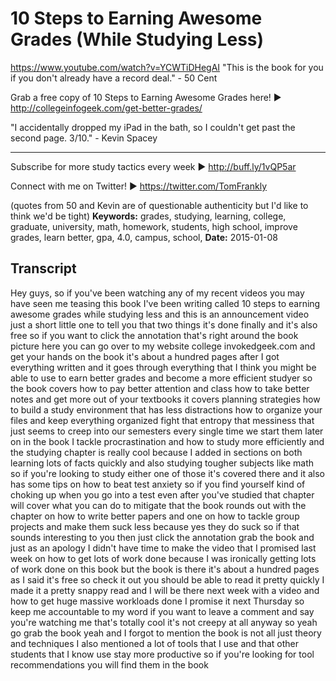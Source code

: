 # 10 Steps to Earning Awesome Grades (While Studying Less)
https://www.youtube.com/watch?v=YCWTiDHegAI
"This is the book for you if you don't already have a record deal." - 50 Cent

Grab a free copy of 10 Steps to Earning Awesome Grades here!  ►  http://collegeinfogeek.com/get-better-grades/

"I accidentally dropped my iPad in the bath, so I couldn't get past the second page. 3/10." - Kevin Spacey

------------------

Subscribe for more study tactics every week  ►  http://buff.ly/1vQP5ar

Connect with me on Twitter!  ►  https://twitter.com/TomFrankly

(quotes from 50 and Kevin are of questionable authenticity but I'd like to think we'd be tight)
**Keywords:** grades, studying, learning, college, graduate, university, math, homework, students, high school, improve grades, learn better, gpa, 4.0, campus, school, 
**Date:** 2015-01-08

## Transcript
 Hey guys, so if you've been watching any of my recent videos you may have seen me teasing this book I've been writing called 10 steps to earning awesome grades while studying less and this is an announcement video just a short little one to tell you that two things it's done finally and it's also free so if you want to click the annotation that's right around the book picture here you can go over to my website college invokedgeek.com and get your hands on the book it's about a hundred pages after I got everything written and it goes through everything that I think you might be able to use to earn better grades and become a more efficient studyer so the book covers how to pay better attention and class how to take better notes and get more out of your textbooks it covers planning strategies how to build a study environment that has less distractions how to organize your files and keep everything organized fight that entropy that messiness that just seems to creep into our semesters every single time we start them later on in the book I tackle procrastination and how to study more efficiently and the studying chapter is really cool because I added in sections on both learning lots of facts quickly and also studying tougher subjects like math so if you're looking to study either one of those it's covered there and it also has some tips on how to beat test anxiety so if you find yourself kind of choking up when you go into a test even after you've studied that chapter will cover what you can do to mitigate that the book rounds out with the chapter on how to write better papers and one on how to tackle group projects and make them suck less because yes they do suck so if that sounds interesting to you then just click the annotation grab the book and just as an apology I didn't have time to make the video that I promised last week on how to get lots of work done because I was ironically getting lots of work done on this book but the book is there it's about a hundred pages as I said it's free so check it out you should be able to read it pretty quickly I made it a pretty snappy read and I will be there next week with a video and how to get huge massive workloads done I promise it next Thursday so keep me accountable to my word if you want to leave a comment and say you're watching me that's totally cool it's not creepy at all anyway so yeah go grab the book yeah and I forgot to mention the book is not all just theory and techniques I also mentioned a lot of tools that I use and that other students that I know use stay more productive so if you're looking for tool recommendations you will find them in the book
